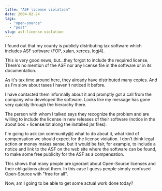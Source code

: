 ```yaml
---
title: "ASF license violation"
date: 2004-02-24
tags: 
  - "open-source"
  - "post"
slug: asf-license-violation
---
```


I found out that my county is publicly distributing tax software which includes ASF software (FOP, xalan, xerces, logj4).

This is very good news, but...they forgot to include the required license. There's no mention of the ASF nor any license file in the software or in its documentation.

As it's tax time around here, they already have distributed many copies. And as I'm slow about taxes I haven't noticed it before.

I have contacted them informally about it and promptly got a call from the company who developed the software. Looks like my message has gone very quickly through the hierarchy there.

The person with whom I talked says they recognize the problem and are willing to include the license in new releases of their software (notice in the about box + license.txt along the installed jar files).

I'm going to ask (on community@) what to do about it, what kind of compensation we should expect for the license violation. I don't think legal action or money makes sense, but it would be fair, for example, to include a notice and link to the ASF on the web site where the software can be found, to make some free publicity for the ASF as a compensation.

This shows that many people are ignorant about Open-Source licenses and their obligations about them. In this case I guess people simply confused Open-Source with "free for all".

Now, am I going to be able to get some actual work done today?
